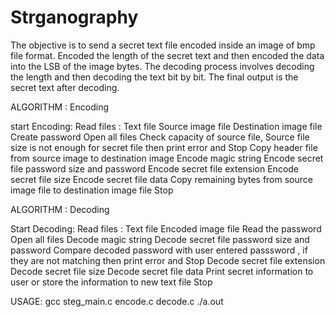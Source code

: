 # Strganography
The objective is to send a secret text file encoded inside an image of bmp file format. Encoded the length of the secret text and then encoded the data into the LSB of the image bytes. The decoding process involves decoding the length and then decoding the text bit by bit. The final output is the secret text after decoding.

ALGORITHM : Encoding

start
Encoding:
Read files : 
Text file
Source image file
Destination image file
Create password
Open all files
Check capacity of source file, Source file size is not enough for secret file then print error and Stop
Copy header file from source image to destination image
Encode magic string
Encode secret file password size and password
Encode secret file extension
Encode secret file size
Encode secret file data
Copy remaining bytes from source image file to destination image file
Stop

ALGORITHM : Decoding

Start
Decoding:
Read files : 
Text file
Encoded image file
Read the password
Open all files
Decode magic string
Decode secret file password size and password
Compare decoded password with user entered passsword , if they are not matching then print error and Stop 
Decode secret file extension
Decode secret file size
Decode secret file data
Print secret information to user or store the information to new text file
Stop

USAGE: gcc steg_main.c encode.c decode.c
        ./a.out


